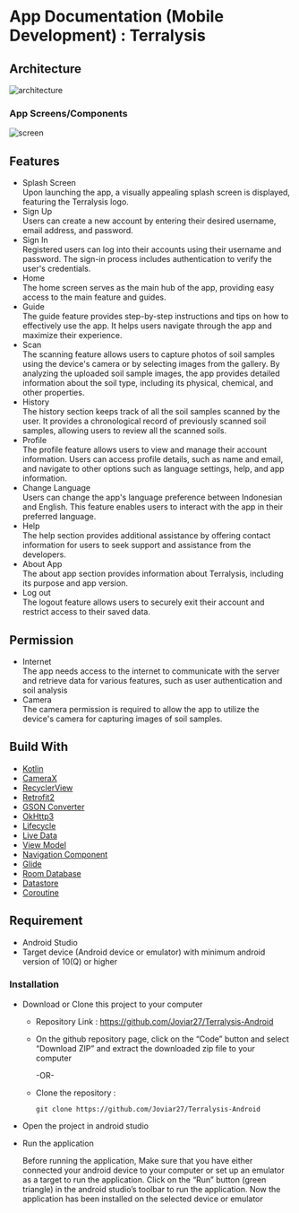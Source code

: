 # App Documentation (Mobile Development) : Terralysis

## Architecture

![architecture](https://github.com/Joviar27/Terralysis-Android/assets/109568118/5337e6df-cc66-401d-97d6-a74602b20330)

### App Screens/Components

![screen](https://github.com/Joviar27/Terralysis-Android/assets/109568118/a71ecc08-acee-4e8a-92ee-345176c23fcc)

## Features

- Splash Screen\
  Upon launching the app, a visually appealing splash screen is displayed, featuring the Terralysis logo.
- Sign Up\
  Users can create a new account by entering their desired username, email address, and password.
- Sign In\
  Registered users can log into their accounts using their username and password. The sign-in process includes authentication to verify the user's credentials.
- Home\
  The home screen serves as the main hub of the app, providing easy access to the main feature and guides.
- Guide\
  The guide feature provides step-by-step instructions and tips on how to effectively use the app. It helps users navigate through the app and maximize their experience.
- Scan\
  The scanning feature allows users to capture photos of soil samples using the device's camera or by selecting images from the gallery. By analyzing the uploaded soil sample images, the app provides detailed information about the soil type, including its physical, chemical, and other properties.
- History\
  The history section keeps track of all the soil samples scanned by the user. It provides a chronological record of previously scanned soil samples, allowing users to review all the scanned soils.
- Profile\
  The profile feature allows users to view and manage their account information. Users can access profile details, such as name and email, and navigate to other options such as language settings, help, and app information.
- Change Language\
  Users can change the app's language preference between Indonesian and English. This feature enables users to interact with the app in their preferred language.
- Help\
  The help section provides additional assistance by offering contact information for users to seek support and assistance from the developers.
- About App\
  The about app section provides information about Terralysis, including its purpose and app version.
- Log out\
The logout feature allows users to securely exit their account and restrict access to their saved data.
## Permission

- Internet\
  The app needs access to the internet to communicate with the server and retrieve data for various features, such as user authentication and soil analysis
- Camera\
  The camera permission is required to allow the app to utilize the device's camera for capturing images of soil samples.
  
## Build With

- [Kotlin](https://kotlinlang.org)
- [CameraX](https://developer.android.com/training/camerax)
- [RecyclerView](https://developer.android.com/develop/ui/views/layout/recyclerview)
- [Retrofit2](https://github.com/square/retrofit)
- [GSON Converter](https://github.com/square/retrofit/tree/master/retrofit-converters/gson)
- [OkHttp3](https://github.com/square/okhttp)
- [Lifecycle](https://developer.android.com/jetpack/androidx/releases/lifecycle)
- [Live Data](https://developer.android.com/topic/libraries/architecture/livedata)
- [View Model](https://developer.android.com/topic/libraries/architecture/viewmodel)
- [Navigation Component](https://developer.android.com/guide/navigation/get-started)
- [Glide](https://github.com/bumptech/glide)
- [Room Database](https://developer.android.com/jetpack/androidx/releases/room)
- [Datastore](https://developer.android.com/jetpack/androidx/releases/datastore)
- [Coroutine](https://kotlinlang.org/docs/coroutines-overview.html)

## Requirement

- Android Studio
- Target device (Android device or emulator) with minimum android version of 10(Q) or higher

### Installation

- Download or Clone this project to your computer
    
    - Repository Link : https://github.com/Joviar27/Terralysis-Android

    - On the github repository page, click on the “Code” button and select “Download ZIP” and extract the downloaded zip file to your computer
    
        -OR-

    - Clone the repository :
    
        ```git clone https://github.com/Joviar27/Terralysis-Android```

- Open the project in android studio
- Run the application

    Before running the application, Make sure that you have either connected your android device to your computer or set up an emulator as a target to run the application. Click on the “Run” button (green triangle) in the android studio’s toolbar to run the application. Now the application has been installed on the selected device or emulator



 
